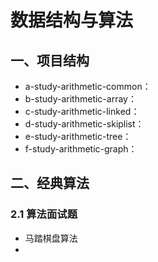 # 数据结构与算法
## 一、项目结构
* a-study-arithmetic-common：
* b-study-arithmetic-array：
* c-study-arithmetic-linked：
* d-study-arithmetic-skiplist：
* e-study-arithmetic-tree：
* f-study-arithmetic-graph：

## 二、经典算法
### 2.1 算法面试题
* 马踏棋盘算法
* 

